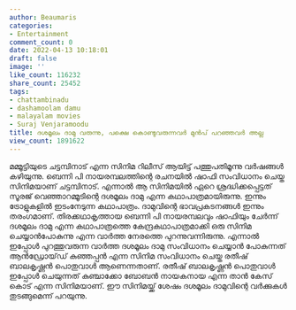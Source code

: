 ```yaml
---
author: Beaumaris
categories:
- Entertainment
comment_count: 0
date: 2022-04-13 10:18:01
draft: false
image: ''
like_count: 116232
share_count: 25452
tags:
- chattambinadu
- dashamoolam damu
- malayalam movies
- Suraj Venjaramoodu
title: ദശമൂലം ദാമു വരുന്നു, പക്ഷെ കൊണ്ടുവരുന്നവർ മുൻപ് പറഞ്ഞവർ അല്ല
view_count: 1891622
---
```


മമ്മൂട്ടിയുടെ ചട്ടമ്പിനാട് എന്ന സിനിമ റിലീസ് ആയിട്ട് പത്തുപതിമൂന്നു വർഷങ്ങൾ കഴിയുന്നു. ബെന്നി പി നായരമ്പലത്തിന്റെ രചനയിൽ ഷാഫി സംവിധാനം ചെയ്ത സിനിമയാണ് ചട്ടമ്പിനാട്. എന്നാൽ ആ സിനിമയിൽ ഏറെ ശ്രദ്ധിക്കപ്പെട്ടത് സൂരജ് വെഞ്ഞാറമ്മൂടിന്റെ ദശമൂലം ദാമു എന്ന കഥാപാത്രമായിരുന്നു. ഇന്നും ട്രോളുകളിൽ ഇടംനേടുന്ന കഥാപാത്രം. ദാമുവിന്റെ ഭാവപ്രകടനങ്ങൾ ഇന്നും തരംഗമാണ്. തിരക്കഥാകൃത്തായ ബെന്നി പി നായരമ്പലവും ഷാഫിയും ചേർന്ന് ദശമൂലം ദാമു എന്ന കഥാപാത്രത്തെ കേന്ദ്രകഥാപാത്രമാക്കി ഒരു സിനിമ ചെയ്യാൻപോകുന്നു എന്ന വാർത്ത നേരത്തെ പുറന്നുവന്നിരുന്നു. എന്നാൽ ഇപ്പോൾ പുറത്തുവരുന്ന വാർത്ത ദശമൂലം ദാമു സംവിധാനം ചെയ്യാൻ പോകുന്നത് ആൻഡ്രോയ്‌ഡ് കുഞ്ഞപ്പൻ എന്ന സിനിമ സംവിധാനം ചെയ്ത രതീഷ് ബാലകൃഷ്ണൻ പൊതുവാൾ ആണെന്നതാണ്. രതീഷ് ബാലകൃഷ്ണൻ പൊതുവാൾ ഇപ്പോൾ ചെയുന്നത് കുഞ്ചാക്കോ ബോബൻ നായകനായ എന്ന താൻ കേസ് കൊട് എന്ന സിനിമയാണ്. ഈ സിനിമയ്ക്ക് ശേഷം ദശമൂലം ദാമുവിന്റെ വർക്കുകൾ തുടങ്ങുമെന്ന് പറയുന്നു.